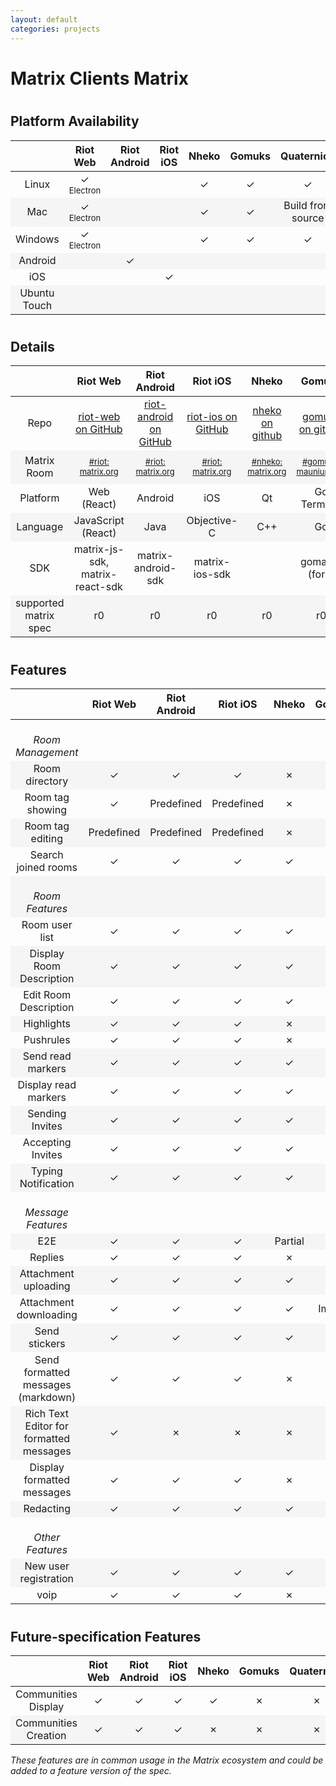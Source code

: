 ```yaml
---
layout: default
categories: projects
---
```


<style>
table {
    width: 100%
}

table tr td {
    width: 8%
}

table tr td:nth-child(1) {
    width: 20%
}

#document table:first-of-type tr td:nth-child(1) {
  white-space: &#10007;wrap;
}

table tr:nth-child(even) {
  background-color: #f5f5f5;
}

.green {
    color: #78A830;
    font-weight: bold;
     font-size: x-large;
}
.orange {
    color: #F0A800;
}
.red {
    color: #D84830;
}
small {
    font-size: small;
    font-weight: normal;
}
h2 {
    padding-top: 10px;
}
</style>
<!-- https://www.colourlovers.com/palette/65580/traffic_light <-  &#10003; pls -->
<script>
jQuery(document).ready(function () {
    jQuery("td").each(function( index ) {
        var text = jQuery( this ).text();
        if (text.startsWith("Yes") || text.startsWith("✓")) {
            jQuery(this).addClass("green");
        }
        if (text.match(/Build from source|WIP|Predefined|Images|Partial/))
        {
            jQuery(this).addClass("orange");
        }
        if (text === "No" || text.startsWith("✗")) {
            jQuery(this).addClass("red");
        }
    });
});
</script>

# Matrix Clients Matrix

## Platform Availability

||    Riot Web    |    Riot Android    |    Riot iOS    |    Nheko    |    Gomuks    |    Quaternion    |    Fractal    |    Seaglass    |    Matrique    |    uMatriks    |
:---:|:---:|:---:|:---:|:---:|:---:|:---:|:---:|:---:|:---:|:---:
Linux|&#10003;<br /><small>Electron</small>| |          |   &#10003;  | &#10003;     |  &#10003;        |   &#10003;    |                |        &#10003;|
Mac|&#10003;<br /><small>Electron</small>||             |  &#10003;   |      &#10003;| Build from source|            WIP|        &#10003;|
Windows|&#10003;<br /><small>Electron</small>||         |     &#10003;|      &#10003;|          &#10003;|               |                |        &#10003;|
Android||&#10003;||||||
iOS|||&#10003;|||||
Ubuntu Touch||||||||||&#10003;

## Details

||    Riot Web    |    Riot Android    |    Riot iOS    |    Nheko    |    Gomuks    |    Quaternion    |    Fractal    |    Seaglass    |    Matrique    |    uMatriks    |
:---:|:---:|:---:|:---:|:---:|:---:|:---:|:---:|:---:|:---:|:---:
Repo|[riot-web on GitHub](https://github.com/vector-im/riot-web/)|[riot-android on GitHub](https://github.com/vector-im/riot-android/)|[riot-ios on GitHub](https://github.com/vector-im/riot-ios/)|[nheko on github](https://github.com/mujx/nheko)|[gomuks on github](https://github.com/tulir/gomuks)|[Quaternion on GitHub](https://github.com/QMatrixClient/Quaternion/)|[Fractal on Gnome GitLab](https://gitlab.gnome.org/World/fractal)|[Seaglass on GitHub](https://github.com/neilalexander/seaglass)|[Matrique on GitLab](https://gitlab.com/b0/matrique)|[uMatriks on GitHub](https://github.com/uMatriks/uMatriks)
Matrix Room|<small>[#riot:<br />matrix.org](https://matrix.to/#/#riot:matrix.org)</small>|<small>[#riot:<br />matrix.org](https://matrix.to/#/#riot:matrix.org)</small>|<small>[#riot:<br />matrix.org](https://matrix.to/#/#riot:matrix.org)</small>|<small>[#nheko:<br />matrix.org](https://matrix.to/#/##nheko:matrix.org)</small>|<small>[#gomuks:<br />maunium.net](https://matrix.to/#/#gomuks:maunium.net)</small>|<small>[#qmatrixclient:<br />matrix.org](https://matrix.to/#/#qmatrixclient:matrix.org)</small>|<small>[#fractal-gtk:<br />matrix.org](https://matrix.to/#/#fractal-gtk:matrix.org)</small>|<small>[#seaglass:<br />matrix.org](https://matrix.to/#/#seaglass:matrix.org)</small>|<small>[#matrique:<br />matrix.org](https://matrix.to/#/#matrique:matrix.org)</small>|<small>[#uMatriks:<br />matrix.org](https://matrix.to/#/#uMatriks:matrix.org)</small>
Platform| Web (React)|          Android|             iOS|           Qt|Go<br />Terminal|              Qt|           GTK+|macOS<br />Cocoa|              Qt|Qt<br />Ubuntu Touch|
Language| JavaScript (React)|      Java|     Objective-C|          C++|            Go|               C++|           Rust|           Swift|             C++|             C++|
SDK | matrix-js-sdk, matrix-react-sdk| matrix-android-sdk|matrix-ios-sdk||gomatrix (fork)|libqmatrixclient|             |  matrix-ios-sdk|libqmatrixclient|libqmatrixclient|
supported matrix spec|r0|             r0|             r0|           r0|            r0|                r0|             r0|              r0|              r0|              r0|

## Features

||    Riot Web    |    Riot Android    |    Riot iOS    |    Nheko    |    Gomuks    |    Quaternion    |    Fractal    |    Seaglass    |    Matrique    |    uMatriks
:---:|:---:|:---:|:---:|:---:|:---:|:---:|:---:|:---:|:---:|:---:
<br/>*Room Management*|
Room directory|  &#10003;|     &#10003;|        &#10003;|     &#10007;|      &#10007;|          &#10007;|       &#10003;|        &#10007;|        &#10007;|        &#10007;|
Room tag showing| &#10003;|  Predefined|      Predefined|     &#10007;|      &#10003;|          &#10003;|       &#10007;|        &#10007;|        &#10007;|        &#10007;|
Room tag editing|Predefined| Predefined|      Predefined|     &#10007;|      &#10007;|          &#10003;|       &#10007;|        &#10007;|        &#10007;|        &#10007;|
Search joined rooms| &#10003;| &#10003;|        &#10003;|     &#10003;|      &#10003;|          &#10007;|       &#10003;|        &#10003;|        &#10003;|        &#10007;|
<br/>*Room Features*|
Room user list| &#10003;|      &#10003;|        &#10003;|     &#10003;|      &#10003;|          &#10003;|       &#10003;|        &#10003;|        &#10007;|        &#10003;|
Display Room Description|&#10003;|&#10003;|     &#10003;|     &#10003;|      &#10003;|          &#10003;|       &#10003;|        &#10003;|        &#10003;|        &#10003;|
Edit Room Description|&#10003;|&#10003;|        &#10003;|     &#10003;|      &#10007;|          &#10003;|       &#10003;|        &#10007;|        &#10003;|        &#10007;|
Highlights |&#10003;|          &#10003;|        &#10003;|     &#10007;|      &#10003;|          &#10003;|       &#10003;|        &#10003;|        &#10007;|        &#10003;|
Pushrules | &#10003;|          &#10003;|        &#10003;|     &#10007;|      &#10003;|          &#10003;|       &#10007;|        &#10007;|        &#10007;|        &#10007;|
Send read markers| &#10003;|   &#10003;|        &#10003;|     &#10003;|      &#10003;|          &#10003;|       &#10003;|        &#10007;|        &#10007;|        &#10007;|
Display read markers |&#10003;|&#10003;|        &#10003;|     &#10003;|      &#10007;|          &#10007;|       &#10007;|        &#10007;|        &#10007;|        &#10007;|
Sending Invites| &#10003;| &#10003;|            &#10003;|     &#10003;|      &#10007;|          &#10003;|       &#10003;|        &#10007;|        &#10007;|        &#10007;|
Accepting Invites| &#10003;| &#10003;|          &#10003;|     &#10003;|      &#10007;|          &#10003;|       &#10003;|        &#10003;|        &#10007;|        &#10007;|
Typing Notification|&#10003;|  &#10003;|        &#10003;|     &#10003;|      &#10003;|          &#10003;|       &#10003;|        &#10003;|        &#10003;|        &#10007;|
<br/>*Message Features*|
E2E|&#10003;|                  &#10003;|        &#10003;|      Partial|      &#10007;|          &#10007;|       &#10007;|        &#10003;|        &#10007;|        &#10007;|
Replies| &#10003;|             &#10003;|        &#10003;|     &#10007;|      &#10007;|          &#10007;|       &#10007;|        &#10007;|        &#10007;|        &#10007;|
Attachment uploading|&#10003;| &#10003;|        &#10003;|     &#10003;|      &#10007;|          &#10007;|       &#10003;|        &#10007;|        &#10003;|        &#10007;|
Attachment downloading| &#10003;| &#10003;|     &#10003;|     &#10003;|        Images|          &#10003;|       &#10003;|        &#10003;|        &#10003;|        &#10003;|
Send stickers| &#10003;|       &#10003;|        &#10003;|     &#10003;|      &#10007;|          &#10007;|       &#10007;|        &#10007;|        &#10007;|        &#10007;|
Send formatted messages (markdown)|&#10003;|&#10003;|&#10003;|&#10007;|      &#10003;|          &#10007;|       &#10003;|        &#10003;|        &#10003;|        &#10007;|
Rich Text Editor for formatted messages| &#10003;|&#10007;|&#10007;|&#10007;|&#10007;|          &#10007;|       &#10007;|        &#10007;|        &#10007;|        &#10007;|
Display formatted messages| &#10003;| &#10003;| &#10003;|     &#10007;|      &#10003;|          &#10007;|       &#10007;|        &#10003;|        &#10003;|        &#10007;|
Redacting | &#10003;|          &#10003;|        &#10003;|     &#10003;|      &#10007;|          &#10007;|       &#10003;|        &#10003;|        &#10003;|        &#10007;|
<br/>*Other Features*|
New user registration|&#10003;|&#10003;|        &#10003;|     &#10003;|      &#10007;|          &#10007;|       &#10007;|        &#10007;|        &#10007;|        &#10007;|
voip|&#10003;|                 &#10003;|        &#10003;|     &#10007;|      &#10007;|          &#10007;|       &#10007;|        &#10007;|        &#10007;|        &#10007;|

## Future-specification Features

||    Riot Web    |    Riot Android    |    Riot iOS    |    Nheko    |    Gomuks    |    Quaternion    |    Fractal    |    Seaglass    |    Matrique    |    uMatriks
:---:|:---:|:---:|:---:|:---:|:---:|:---:|:---:|:---:|:---:|:---:
Communities Display|&#10003;|  &#10003;|        &#10003;|     &#10003;|      &#10007;|          &#10007;|       &#10007;|        &#10007;|        &#10007;|        &#10007;|
Communities Creation|&#10003;| &#10003;|        &#10003;|     &#10007;|      &#10007;|          &#10007;|       &#10007;|        &#10007;|        &#10007;|        &#10007;|

*These features are in common usage in the Matrix ecosystem and could be added to a feature version of the spec.*